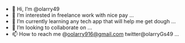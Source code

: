 - 👋 Hi, I’m @olarry49
- 👀 I’m interested in freelance work with nice pay ...
- 🌱 I’m currently learning any tech app that will help me get dough ...
- 💞️ I’m looking to collaborate on ...
- 📫 How to reach me @oolarry916@gmail.com twitter@olarryGs49 ...

<!---
olarry49/olarry49 is a ✨ special ✨ repository because its `README.md` (this file) appears on your GitHub profile.
You can click the Preview link to take a look at your changes.
--->
